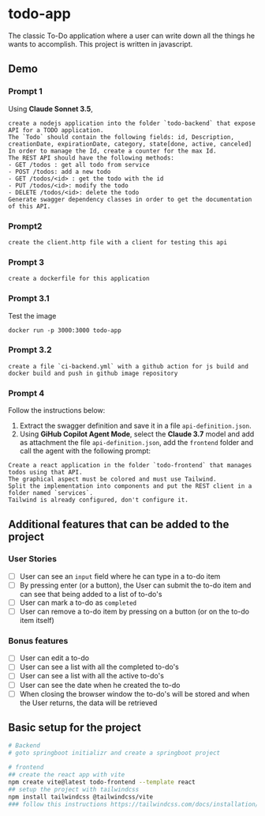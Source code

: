 # todo-app
The classic To-Do application where a user can write down all the things he wants to accomplish. This project is written in javascript.

## Demo

### Prompt 1
Using **Claude Sonnet 3.5**,

```
create a nodejs application into the folder `todo-backend` that expose API for a TODO application.
The `Todo` should contain the following fields: id, Description, creationDate, expirationDate, category, state[done, active, canceled]
In order to manage the Id, create a counter for the max Id.
The REST API should have the following methods:
- GET /todos : get all todo from service
- POST /todos: add a new todo
- GET /todos/<id> : get the todo with the id
- PUT /todos/<id>: modify the todo
- DELETE /todos/<id>: delete the todo
Generate swagger dependency classes in order to get the documentation of this API.
```

### Prompt2
```
create the client.http file with a client for testing this api
```

### Prompt 3
```
create a dockerfile for this application
```

### Prompt 3.1
Test the image
```
docker run -p 3000:3000 todo-app
```

### Prompt 3.2
```
create a file `ci-backend.yml` with a github action for js build and docker build and push in github image repository
```

### Prompt 4
Follow the instructions below:
1. Extract the swagger definition and save it in a file `api-definition.json`.
2. Using **GiHub Copilot Agent Mode**, select the **Claude 3.7** model and add as attachment the file `api-definition.json`, add the `frontend` folder and call the agent with the following prompt:
```
Create a react application in the folder `todo-frontend` that manages todos using that API.
The graphical aspect must be colored and must use Tailwind.
Split the implementation into components and put the REST client in a folder named `services`.
Tailwind is already configured, don't configure it.
```


## Additional features that can be added to the project
### User Stories

-   [ ] User can see an `input` field where he can type in a to-do item
-   [ ] By pressing enter (or a button), the User can submit the to-do item and can see that being added to a list of to-do's
-   [ ] User can mark a to-do as `completed`
-   [ ] User can remove a to-do item by pressing on a button (or on the to-do item itself)

### Bonus features

-   [ ] User can edit a to-do
-   [ ] User can see a list with all the completed to-do's
-   [ ] User can see a list with all the active to-do's
-   [ ] User can see the date when he created the to-do
-   [ ] When closing the browser window the to-do's will be stored and when the User returns, the data will be retrieved

## Basic setup for the project
```bash
# Backend
# goto springboot initializr and create a springboot project

# frontend
## create the react app with vite
npm create vite@latest todo-frontend --template react
## setup the project with tailwindcss
npm install tailwindcss @tailwindcss/vite
### follow this instructions https://tailwindcss.com/docs/installation/using-vite
```
